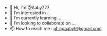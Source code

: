 - 👋 Hi, I’m @Aaby727
- 👀 I’m interested in ...
- 🌱 I’m currently learning ...
- 💞️ I’m looking to collaborate on ...
- 📫 How to reach me : philipaaby9@gmail.com

<!---
Aaby727/Aaby727 is a ✨ special ✨ repository because its `README.md` (this file) appears on your GitHub profile.
You can click the Preview link to take a look at your changes.
--->
